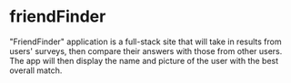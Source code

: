 # friendFinder
"FriendFinder" application is a full-stack site that will take in results from users' surveys, then compare their answers with those from other users. The app will then display the name and picture of the user with the best overall match.
